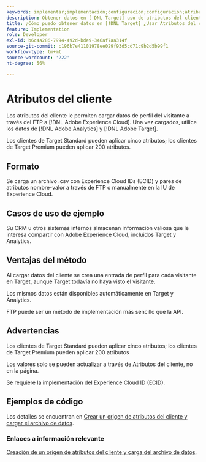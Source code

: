 ```yaml
---
keywords: implementar;implementación;configuración;configuración;atributos del cliente
description: Obtener datos en [!DNL Target] uso de atributos del cliente.
title: ¿Cómo puedo obtener datos en [!DNL Target] ¿Usar Atributos del cliente?
feature: Implementation
role: Developer
exl-id: b6c4a286-7994-492d-bde9-346af7aa314f
source-git-commit: c196b7e41101978ee029f93d5cd71c9b2d5b99f1
workflow-type: tm+mt
source-wordcount: '222'
ht-degree: 56%

---
```


# Atributos del cliente

Los atributos del cliente le permiten cargar datos de perfil del visitante a través del FTP a [!DNL Adobe Experience Cloud]. Una vez cargados, utilice los datos de [!DNL Adobe Analytics] y [!DNL Adobe Target].

Los clientes de Target Standard pueden aplicar cinco atributos; los clientes de Target Premium pueden aplicar 200 atributos.

## Formato

Se carga un archivo .csv con Experience Cloud IDs (ECID) y pares de atributos nombre-valor a través de FTP o manualmente en la IU de Experience Cloud.

## Casos de uso de ejemplo

Su CRM u otros sistemas internos almacenan información valiosa que le interesa compartir con Adobe Experience Cloud, incluidos Target y Analytics.

## Ventajas del método

Al cargar datos del cliente se crea una entrada de perfil para cada visitante en Target, aunque Target todavía no haya visto el visitante.

Los mismos datos están disponibles automáticamente en Target y Analytics.

FTP puede ser un método de implementación más sencillo que la API.

## Advertencias

Los clientes de Target Standard pueden aplicar cinco atributos; los clientes de Target Premium pueden aplicar 200 atributos

Los valores solo se pueden actualizar a través de Atributos del cliente, no en la página.

Se requiere la implementación del Experience Cloud ID (ECID).

## Ejemplos de código

Los detalles se encuentran en [Crear un origen de atributos del cliente y cargar el archivo de datos](https://experienceleague.adobe.com/docs/core-services/interface/customer-attributes/t-crs-usecase.html).

### Enlaces a información relevante

[Creación de un origen de atributos del cliente y carga del archivo de datos](https://experienceleague.adobe.com/docs/core-services/interface/customer-attributes/t-crs-usecase.html).
